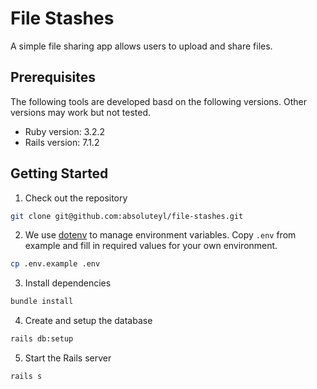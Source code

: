 # File Stashes

A simple file sharing app allows users to upload and share files.

## Prerequisites

The following tools are developed basd on the following versions. Other versions may work but not tested.

* Ruby version: 3.2.2
* Rails version: 7.1.2

## Getting Started

1. Check out the repository

  ```bash
  git clone git@github.com:absoluteyl/file-stashes.git
  ```

2. We use [dotenv](<https://github.com/motdotla/dotenv>) to manage environment variables. Copy `.env` from example and fill in required values for your own environment.

  ```bash
  cp .env.example .env
  ```

3. Install dependencies

  ```bash
  bundle install
  ```

4. Create and setup the database

  ```bash
  rails db:setup
  ```

5. Start the Rails server

  ```bash
  rails s
  ```
